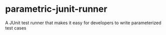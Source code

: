 parametric-junit-runner
=======================

A JUnit test runner that makes it easy for developers to write parameterized test cases
